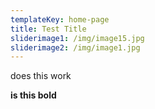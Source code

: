```yaml
---
templateKey: home-page
title: Test Title
sliderimage1: /img/image15.jpg
sliderimage2: /img/image1.jpg
---
```

does this work

**is this bold**